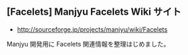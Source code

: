 ## [Facelets] Manjyu Facelets Wiki サイト


 *  http://sourceforge.jp/projects/manjyu/wiki/Facelets


Manjyu 開発用に Facelets 関連情報を整理はじめました。
